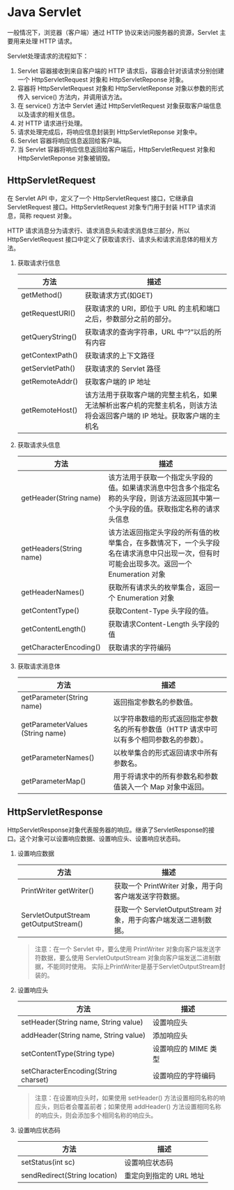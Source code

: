 # Java Servlet

一般情况下，浏览器（客户端）通过 HTTP 协议来访问服务器的资源，Servlet 主要用来处理 HTTP 请求。

Servlet处理请求的流程如下：

1. Servlet 容器接收到来自客户端的 HTTP 请求后，容器会针对该请求分别创建一个 HttpServletRequest 对象和 HttpServletReponse 对象。
2. 容器将 HttpServletRequest 对象和 HttpServletReponse 对象以参数的形式传入 service() 方法内，并调用该方法。
3. 在 service() 方法中 Servlet 通过 HttpServletRequest 对象获取客户端信息以及请求的相关信息。
4. 对 HTTP 请求进行处理。
5. 请求处理完成后，将响应信息封装到 HttpServletReponse 对象中。
6. Servlet 容器将响应信息返回给客户端。
7. 当 Servlet 容器将响应信息返回给客户端后，HttpServletRequest 对象和 HttpServletReponse 对象被销毁。

## HttpServletRequest

在 Servlet API 中，定义了一个 HttpServletRequest 接口，它继承自 ServletRequest 接口。HttpServletRequest 对象专门用于封装 HTTP 请求消息，简称 request 对象。

HTTP 请求消息分为请求行、请求消息头和请求消息体三部分，所以 HttpServletRequest 接口中定义了获取请求行、请求头和请求消息体的相关方法。

1. 获取请求行信息

    | 方法 | 描述 |
    | --- | --- |
    | getMethod() | 获取请求方式(如GET) |
    | getRequestURI() | 获取请求的 URI，即位于 URL 的主机和端口之后，参数部分之前的部分。 |
    | getQueryString() | 获取请求的查询字符串，URL 中“?”以后的所有内容 |
    | getContextPath() | 获取请求的上下文路径 |
    | getServletPath() | 获取请求的 Servlet 路径 |
    | getRemoteAddr() | 获取客户端的 IP 地址 |
    | getRemoteHost() | 该方法用于获取客户端的完整主机名，如果无法解析出客户机的完整主机名，则该方法将会返回客户端的 IP 地址。获取客户端的主机名 |

2. 获取请求头信息

    | 方法 | 描述 |
    | --- | --- |
    | getHeader(String name) | 该方法用于获取一个指定头字段的值。如果请求消息中包含多个指定名称的头字段，则该方法返回其中第一个头字段的值。获取指定名称的请求头信息 |
    | getHeaders(String name) | 该方法返回指定头字段的所有值的枚举集合，在多数情况下，一个头字段名在请求消息中只出现一次，但有时可能会出现多次。返回一个 Enumeration 对象 |
    | getHeaderNames() | 获取所有请求头的枚举集合，返回一个 Enumeration 对象 |
    | getContentType() | 获取Content-Type 头字段的值。 |
    | getContentLength() | 获取请求Content-Length 头字段的值 |
    | getCharacterEncoding() | 获取请求的字符编码 |

3. 获取请求消息体

    | 方法 | 描述 |
    | --- | --- |
    | getParameter(String name) | 返回指定参数名的参数值。 |
    | getParameterValues (String name)  | 以字符串数组的形式返回指定参数名的所有参数值（HTTP 请求中可以有多个相同参数名的参数）。 |
    | getParameterNames() | 以枚举集合的形式返回请求中所有参数名。 |
    | getParameterMap() | 用于将请求中的所有参数名和参数值装入一个 Map 对象中返回。 |

## HttpServletResponse

HttpServletResponse对象代表服务器的响应。继承了ServletResponse的接口。这个对象可以设置响应数据、设置响应头、设置响应状态码。

1. 设置响应数据

    | 方法 | 描述 |
    | --- | --- |
    | PrintWriter getWriter() | 获取一个 PrintWriter 对象，用于向客户端发送字符数据。 |
    | ServletOutputStream getOutputStream() | 获取一个 ServletOutputStream 对象，用于向客户端发送二进制数据。 |

    > 注意：在一个 Servlet 中，要么使用 PrintWriter 对象向客户端发送字符数据，要么使用 ServletOutputStream 对象向客户端发送二进制数据，不能同时使用。
    > 实际上PrintWriter是基于ServletOutputStream封装的。

2. 设置响应头

    | 方法 | 描述 |
    | --- | --- |
    | setHeader(String name, String value) | 设置响应头 |
    | addHeader(String name, String value) | 添加响应头 |
    | setContentType(String type) | 设置响应的 MIME 类型 |
    | setCharacterEncoding(String charset) | 设置响应的字符编码 |

    > 注意：在设置响应头时，如果使用 setHeader() 方法设置相同名称的响应头，则后者会覆盖前者；如果使用 addHeader() 方法设置相同名称的响应头，则会添加多个相同名称的响应头。

3. 设置响应状态码

    | 方法 | 描述 |
    | --- | --- |
    | setStatus(int sc) | 设置响应状态码 |
    | sendRedirect(String location) | 重定向到指定的 URL 地址 |
